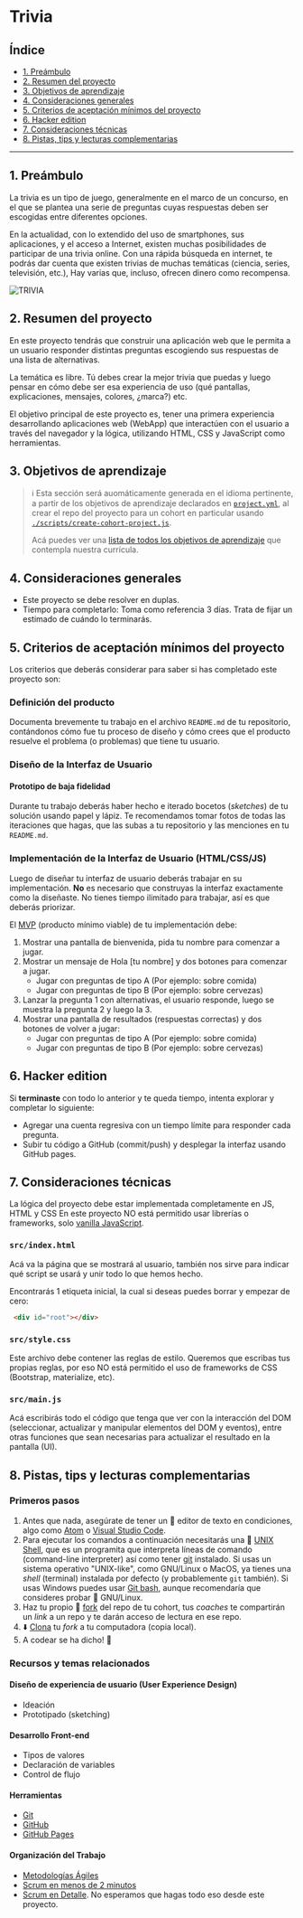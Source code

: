 # Trivia

## Índice

* [1. Preámbulo](#1-preámbulo)
* [2. Resumen del proyecto](#2-resumen-del-proyecto)
* [3. Objetivos de aprendizaje](#3-objetivos-de-aprendizaje)
* [4. Consideraciones generales](#4-consideraciones-generales)
* [5. Criterios de aceptación mínimos del proyecto](#5-criterios-de-aceptación-mínimos-del-proyecto)
* [6. Hacker edition](#6-hacker-edition)
* [7. Consideraciones técnicas](#7-consideraciones-técnicas)
* [8. Pistas, tips y lecturas complementarias](#8-pistas-tips-y-lecturas-complementarias)

***

## 1. Preámbulo

La trivia es un tipo de juego, generalmente en el marco de un concurso, en el
que se plantea una serie de preguntas cuyas respuestas deben ser escogidas entre
diferentes opciones.

En la actualidad, con lo extendido del uso de smartphones, sus aplicaciones, y
el acceso a Internet, existen muchas posibilidades de participar de una trivia
online. Con una rápida búsqueda en internet, te podrás dar cuenta que existen
trivias de muchas temáticas (ciencia, series, televisión, etc.), Hay varias que,
incluso, ofrecen dinero como recompensa.

![TRIVIA](https://phandroid.s3.amazonaws.com/wp-content/uploads/2018/01/hq-trivia-android-screenshot.jpg)

## 2. Resumen del proyecto

En este proyecto tendrás que construir una aplicación web que le permita a un
usuario responder distintas preguntas escogiendo sus respuestas de una lista de
alternativas.

La temática es libre. Tú debes crear la mejor trivia que puedas y luego pensar
en cómo debe ser esa experiencia de uso (qué pantallas, explicaciones, mensajes,
colores, ¿marca?) etc.

El objetivo principal de este proyecto es, tener una primera experiencia
desarrollando aplicaciones web (WebApp) que interactúen con el usuario a
través del navegador y la lógica, utilizando HTML, CSS y JavaScript como
herramientas.

## 3. Objetivos de aprendizaje

> ℹ️ Esta sección será auomáticamente generada en el idioma pertinente, a partir
> de los objetivos de aprendizaje declarados en [`project.yml`](./project.yml),
> al crear el repo del proyecto para un cohort en particular usando
> [`./scripts/create-cohort-project.js`](../../scripts#create-cohort-project-coaches).
>
> Acá puedes ver una [lista de todos los objetivos de aprendizaje](../../learning-objectives/data.yml)
> que contempla nuestra currícula.

## 4. Consideraciones generales

* Este proyecto se debe resolver en duplas.
* Tiempo para completarlo: Toma como referencia 3 días. Trata de fijar un
estimado de cuándo lo terminarás.

## 5. Criterios de aceptación mínimos del proyecto

Los criterios que deberás considerar para saber si has completado este proyecto
son:

### Definición del producto

Documenta brevemente tu trabajo en el archivo `README.md` de tu repositorio,
contándonos cómo fue tu proceso de diseño y cómo crees que el producto resuelve
el problema (o problemas) que tiene tu usuario.

### Diseño de la Interfaz de Usuario

#### Prototipo de baja fidelidad

Durante tu trabajo deberás haber hecho e iterado bocetos (_sketches_) de tu
solución usando papel y lápiz. Te recomendamos tomar fotos de todas las
iteraciones que hagas, que las subas a tu repositorio y las menciones en tu
`README.md`.

### Implementación de la Interfaz de Usuario (HTML/CSS/JS)

Luego de diseñar tu interfaz de usuario deberás trabajar en su implementación.
**No** es necesario que construyas la interfaz exactamente como la diseñaste.
No tienes tiempo ilimitado para trabajar, así es que deberás priorizar.

El [MVP](https://www.youtube.com/watch?v=0Dn-BHj6l2E) (producto mínimo viable)
de tu implementación debe:

1. Mostrar una pantalla de bienvenida, pida tu nombre para comenzar a jugar.
2. Mostrar un mensaje de Hola [tu nombre] y dos botones para comenzar a jugar.
   - Jugar con preguntas de tipo A (Por ejemplo: sobre comida)
   - Jugar con preguntas de tipo B (Por ejemplo: sobre cervezas)
3. Lanzar la pregunta 1 con alternativas, el usuario responde, luego se muestra
   la pregunta 2 y luego la 3.
4. Mostrar una pantalla de resultados (respuestas correctas) y dos botones de
   volver a jugar:
   - Jugar con preguntas de tipo A (Por ejemplo: sobre comida)
   - Jugar con preguntas de tipo B (Por ejemplo: sobre cervezas)

## 6. Hacker edition

Si **terminaste** con todo lo anterior y te queda tiempo, intenta explorar y
completar lo siguiente:

* Agregar una cuenta regresiva con un tiempo límite para responder cada pregunta.
* Subir tu código a GitHub (commit/push) y desplegar la interfaz usando GitHub
pages.

## 7. Consideraciones técnicas

La lógica del proyecto debe estar implementada completamente en JS, HTML y CSS
En este proyecto NO está permitido usar librerías o frameworks,
solo [vanilla JavaScript](https://medium.com/laboratoria-how-to/vanillajs-vs-jquery-31e623bbd46e).

### `src/index.html`

Acá va la página que se mostrará al usuario, también nos sirve para indicar
qué script se usará y unir todo lo que hemos hecho.

Encontrarás 1 etiqueta inicial, la cual si deseas puedes borrar y empezar de
cero:

```html
 <div id="root"></div>
```

### `src/style.css`

Este archivo debe contener las reglas de estilo. Queremos que escribas tus
propias reglas, por eso NO está permitido el uso de frameworks de CSS
(Bootstrap, materialize, etc).

### `src/main.js`

Acá escribirás todo el código que tenga que ver con la interacción del DOM
(seleccionar, actualizar y manipular elementos del DOM y eventos), entre otras
funciones que sean necesarias para actualizar el resultado en la pantalla (UI).

## 8. Pistas, tips y lecturas complementarias

### Primeros pasos

1. Antes que nada, asegúrate de tener un :pencil: editor de texto en
   condiciones, algo como [Atom](https://atom.io/) o
   [Visual Studio Code](https://code.visualstudio.com/).
2. Para ejecutar los comandos a continuación necesitarás una :shell:
   [UNIX Shell](../../topics/shell),
   que es un programita que interpreta líneas de comando (command-line
   interpreter) así como tener [git](../../topics/scm/01-git)
   instalado. Si usas un sistema operativo "UNIX-like", como GNU/Linux o MacOS,
   ya tienes una _shell_ (terminal) instalada por defecto (y probablemente `git`
   también). Si usas Windows puedes usar [Git bash](https://git-scm.com/download/win),
   aunque recomendaría que consideres probar :penguin: GNU/Linux.
3. Haz tu propio :fork_and_knife: [fork](https://help.github.com/articles/fork-a-repo/)
   del repo de tu cohort, tus _coaches_ te compartirán un _link_ a un repo y te
   darán acceso de lectura en ese repo.
4. :arrow_down: [Clona](https://help.github.com/articles/cloning-a-repository/)
   tu _fork_ a tu computadora (copia local).
5. A codear se ha dicho! :rocket:

### Recursos y temas relacionados

#### Diseño de experiencia de usuario (User Experience Design)

* Ideación
* Prototipado (sketching)

#### Desarrollo Front-end

* Tipos de valores
* Declaración de variables
* Control de flujo

#### Herramientas

* [Git](https://git-scm.com/)
* [GitHub](https://github.com/)
* [GitHub Pages](https://pages.github.com/)

#### Organización del Trabajo

* [Metodologías Ágiles](https://www.youtube.com/watch?v=v3fLx7VHxGM)
* [Scrum en menos de 2 minutos](https://www.youtube.com/watch?v=TRcReyRYIMg)
* [Scrum en Detalle](https://youtu.be/nOlwF3HRrAY). No
  esperamos que hagas todo eso desde este proyecto.
